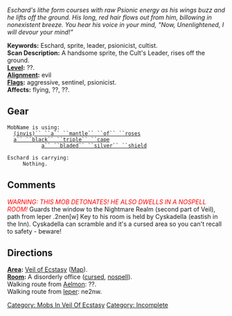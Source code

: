 *Eschard's lithe form courses with raw Psionic energy as his wings buzz
and he lifts off the ground. His long, red hair flows out from him,
billowing in nonexistent breeze. You hear his voice in your mind, "Now,
Unenlightened, I will devour your mind!"*

**Keywords:** Eschard, sprite, leader, psionicist, cultist.  
**Scan Description:** A handsome sprite, the Cult's Leader, rises off
the ground.  
**[Level](Level.md "wikilink"):** ??.  
**[Alignment](Alignment.md "wikilink"):** evil  
**[Flags](:Category:_Mob_Types.md "wikilink"):** aggressive, sentinel,
psionicist.  
**Affects:** flying, ??, ??.  

## Gear

`MobName is using:`  
<worn around neck>`  `[`(invis)`` ``a`` ``mantle`` ``of`` ``roses`](Mantle_Of_Roses.md "wikilink")  
<worn around neck>`  `[`a`` ``black`` ``triple`` ``cape`](Black_Triple_Cape.md "wikilink")  
<wielded>`           `[`a`` ``bladed`` ``silver`` ``shield`](Bladed_Silver_Shield.md "wikilink")

`Eschard is carrying:`  
`     Nothing.`

## Comments

*<font color=red>WARNING: THIS MOB DETONATES! HE ALSO DWELLS IN A
NOSPELL ROOM!</font>* Guards the window to the Nightmare Realm (second
part of Veil), path from leper .2nen\[w\] Key to his room is held by
Cyskadella (eastish in the Inn). Cyskadella can scramble and it's a
cursed area so you can't recall to safety - beware!

## Directions

**[Area](:Category:_Areas.md "wikilink"):** [Veil of
Ecstasy](:Category:Veil_of_Ecstasy.md "wikilink")
([Map](Veil_Of_Ecstasy_Map.md "wikilink")).  
**[Room](:Category:_Rooms.md "wikilink"):** A disorderly office
([cursed](Cursed_Rooms.md "wikilink"),
[nospell](Anti-Magic_Rooms.md "wikilink")).  
Walking route from [Aelmon](Aelmon.md "wikilink"): ??.  
Walking route from [leper](leper.md "wikilink"): ne2nw.  

[Category: Mobs In Veil Of
Ecstasy](Category:_Mobs_In_Veil_Of_Ecstasy "wikilink") [Category:
Incomplete](Category:_Incomplete "wikilink")
